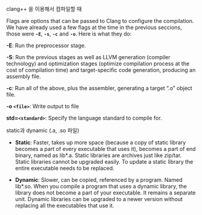 clang++ 을 이용해서 컴파일할 때  

Flags are options that can be passed to Clang to configure the compilation. We have already used a few flags at the time in the previous seccions, those were **`-E`**, **`-s`**, **`-c`** and **`-o`**. Here is what they do:

**-E**: Run the preprocessor stage.

**-S**: Run the previous stages as well as LLVM generation (compiler technology) and optimization stages (optimize compilation process at the cost of compilation time) and target-specific code generation, producing an assembly file.

**-c**: Run all of the above, plus the assembler, generating a target “.o” object file.

**-o `<file>`**: Write output to file

**std=`<standard>`**: Specify the language standard to compile for.


static과 dynamic (.a, .so 파일)

-   **Static**: Faster, takes up more space (because a copy of static library becomes a part of every executable that uses it), becomes a part of end binary, named as lib*.a. Static libraries are archives just like zip/tar. Static libraries cannot be upgraded easily. To update a static library the entire executable needs to be replaced.
    
-   **Dynamic**: Slower, can be copied, referenced by a program. Named lib*.so. When you compile a program that uses a dynamic library, the library does not become a part of your executable. It remains a separate unit. Dynamic libraries can be upgraded to a newer version without replacing all the executables that use it.

